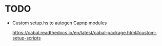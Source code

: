 # TODO

* Custom setup.hs to autogen Capnp modules 

   https://cabal.readthedocs.io/en/latest/cabal-package.html#custom-setup-scripts
